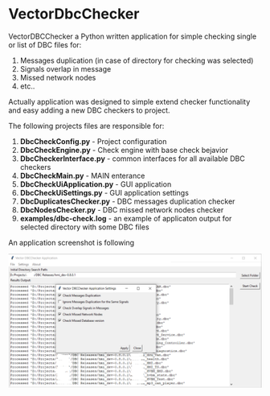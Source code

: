# VectorDbcChecker

VectorDBCChecker a Python written application for simple checking single or list of DBC files for:

1. Messages duplication (in case of directory for checking was selected)
2. Signals overlap in message
3. Missed network nodes
4. etc..

Actually application was designed to simple extend checker functionality and easy adding a new DBC checkers to project.

The following projects files are responsible for:

1. **DbcCheckConfig.py** - Project configuration
2. **DbcCheckEngine.py** - Check engine with base check bejavior
3. **DbcCheckerInterface.py** - common interfaces for all available DBC checkers
4. **DbcCheckMain.py** - MAIN enterance
5. **DbcCheckUiApplication.py** - GUI application
6. **DbcCheckUiSettings.py** - GUI application settings
7. **DbcDuplicatesChecker.py** - DBC messages duplication checker
8. **DbcNodesChecker.py** - DBC missed network nodes checker
9. **examples/dbc-check.log** - an example of applicaton output for selected directory with some DBC files

An application screenshot is following

![](https://github.com/Golyshkin/VectorDbcChecker/blob/main/examples/vectordbcchecker-screenshot.png#2)

